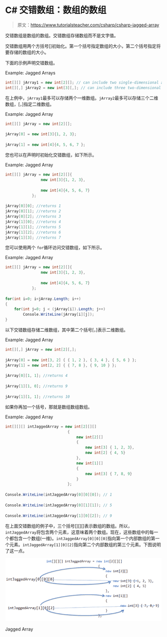 # C# 交错数组：数组的数组

> 原文：<https://www.tutorialsteacher.com/csharp/csharp-jagged-array>

交错数组是数组的数组。交错数组存储数组而不是文字值。

交错数组用两个方括号[]初始化。第一个括号指定数组的大小，第二个括号指定将要存储的数组的大小。

下面的示例声明交错数组。

Example: Jagged Arrays

```cs
int[][] jArray1 = new int[2][]; // can include two single-dimensional arrays 
int[][,] jArray2 = new int[3][,]; // can include three two-dimensional arrays 
```

在上例中，`jArray1`最多可以存储两个一维数组。`jArray2`最多可以存储三个二维数组，[，]指定二维数组。

Example: Jagged Array

```cs
int[][] jArray = new int[2][]; 

jArray[0] = new int[3]{1, 2, 3};

jArray[1] = new int[4]{4, 5, 6, 7 }; 
```

您也可以在声明时初始化交错数组，如下所示。

Example: Jagged Array

```cs
int[][] jArray = new int[2][]{
                new int[3]{1, 2, 3},

                new int[4]{4, 5, 6, 7}
            };

jArray[0][0]; //returns 1
jArray[0][1]; //returns 2
jArray[0][2]; //returns 3
jArray[1][0]; //returns 4
jArray[1][1]; //returns 5
jArray[1][2]; //returns 6
jArray[1][3]; //returns 7 
```

您可以使用两个 `for`循环访问交错数组，如下所示。

Example: Jagged Array

```cs
int[][] jArray = new int[2][]{
                new int[3]{1, 2, 3},

                new int[4]{4, 5, 6, 7}
            };

for(int i=0; i<jArray.Length; i++)
{
	for(int j=0; j < (jArray[i]).Length; j++)
		Console.WriteLine(jArray[i][j]);
} 
```

以下交错数组存储二维数组，其中第二个括号[，]表示二维数组。

Example: Jagged Array

```cs
int[][,] jArray = new int[2][,];

jArray[0] = new int[3, 2] { { 1, 2 }, { 3, 4 }, { 5, 6 } };
jArray[1] = new int[2, 2] { { 7, 8 }, { 9, 10 } }; 

jArray[0][1, 1]; //returns 4

jArray[1][1, 0]; //returns 9

jArray[1][1, 1]; //returns 10 
```

如果你再加一个括号，那就是数组数组数组。

Example: Jagged Array

```cs
int[][][] intJaggedArray = new int[2][][] 
                            {
                                new int[2][]  
                                { 
                                    new int[3] { 1, 2, 3},
                                    new int[2] { 4, 5} 
                                },
                                new int[1][]
                                { 
                                    new int[3] { 7, 8, 9}
                                }
                            };

Console.WriteLine(intJaggedArray[0][0][0]); // 1

Console.WriteLine(intJaggedArray[0][1][1]); // 5

Console.WriteLine(intJaggedArray[1][0][2]); // 9 
```

在上面交错数组的例子中，三个括号[][][]表示数组的数组。所以，`intJaggedArray`将包含两个元素，这意味着两个数组。现在，这些数组中的每一个都包含一个数组(一维)。`intJaggedArray[0][0][0]`指向第一个内部数组的第一个元素。`intJaggedArray[1][0][2]`指向第二个内部数组的第三个元素。下图说明了这一点。

![](img/7fe629bcd5030877e75ee18be35b993d.png) 

Jagged Array

